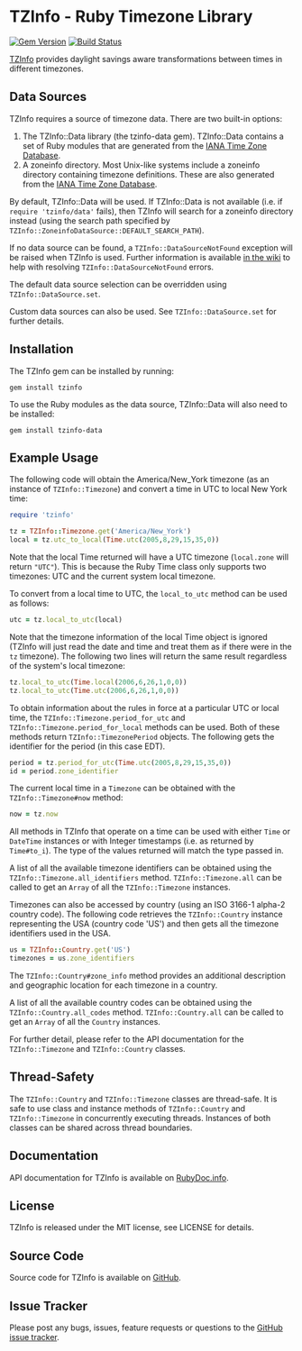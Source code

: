 TZInfo - Ruby Timezone Library
==============================

[![Gem Version](https://badge.fury.io/rb/tzinfo.svg)](http://badge.fury.io/rb/tzinfo) [![Build Status](https://travis-ci.org/tzinfo/tzinfo.svg?branch=master)](https://travis-ci.org/tzinfo/tzinfo)

[TZInfo](http://tzinfo.github.io) provides daylight savings aware
transformations between times in different timezones.


Data Sources
------------

TZInfo requires a source of timezone data. There are two built-in options:

1. The TZInfo::Data library (the tzinfo-data gem). TZInfo::Data contains a set
   of Ruby modules that are generated from the [IANA Time Zone Database](http://www.iana.org/time-zones).
2. A zoneinfo directory. Most Unix-like systems include a zoneinfo directory
   containing timezone definitions. These are also generated from the
   [IANA Time Zone Database](http://www.iana.org/time-zones).

By default, TZInfo::Data will be used. If TZInfo::Data is not available (i.e.
if `require 'tzinfo/data'` fails), then TZInfo will search for a zoneinfo
directory instead (using the search path specified by
`TZInfo::ZoneinfoDataSource::DEFAULT_SEARCH_PATH`).

If no data source can be found, a `TZInfo::DataSourceNotFound` exception will be
raised when TZInfo is used. Further information is available
[in the wiki](http://tzinfo.github.io/datasourcenotfound) to help with
resolving `TZInfo::DataSourceNotFound` errors.

The default data source selection can be overridden using
`TZInfo::DataSource.set`.

Custom data sources can also be used. See `TZInfo::DataSource.set` for
further details.


Installation
------------

The TZInfo gem can be installed by running:

    gem install tzinfo

To use the Ruby modules as the data source, TZInfo::Data will also need to be
installed:

    gem install tzinfo-data


Example Usage
-------------

The following code will obtain the America/New_York timezone (as an instance
of `TZInfo::Timezone`) and convert a time in UTC to local New York time:

```ruby
require 'tzinfo'

tz = TZInfo::Timezone.get('America/New_York')
local = tz.utc_to_local(Time.utc(2005,8,29,15,35,0))
```

Note that the local Time returned will have a UTC timezone (`local.zone` will
return `"UTC"`). This is because the Ruby Time class only supports two timezones:
UTC and the current system local timezone.

To convert from a local time to UTC, the `local_to_utc` method can be used as
follows:

```ruby
utc = tz.local_to_utc(local)
```

Note that the timezone information of the local Time object is ignored (TZInfo
will just read the date and time and treat them as if there were in the `tz`
timezone). The following two lines will return the same result regardless of
the system's local timezone:

```ruby
tz.local_to_utc(Time.local(2006,6,26,1,0,0))
tz.local_to_utc(Time.utc(2006,6,26,1,0,0))
```

To obtain information about the rules in force at a particular UTC or local
time, the `TZInfo::Timezone.period_for_utc` and
`TZInfo::Timezone.period_for_local` methods can be used. Both of these methods
return `TZInfo::TimezonePeriod` objects. The following gets the identifier for
the period (in this case EDT).

```ruby
period = tz.period_for_utc(Time.utc(2005,8,29,15,35,0))
id = period.zone_identifier
```

The current local time in a `Timezone` can be obtained with the
`TZInfo::Timezone#now` method:

```ruby
now = tz.now
```

All methods in TZInfo that operate on a time can be used with either `Time` or
`DateTime` instances or with Integer timestamps (i.e. as returned by
`Time#to_i`). The type of the values returned will match the type passed in.

A list of all the available timezone identifiers can be obtained using the
`TZInfo::Timezone.all_identifiers` method. `TZInfo::Timezone.all` can be called
to get an `Array` of all the `TZInfo::Timezone` instances.

Timezones can also be accessed by country (using an ISO 3166-1 alpha-2 country
code). The following code retrieves the `TZInfo::Country` instance representing
the USA (country code 'US') and then gets all the timezone identifiers used in
the USA.

```ruby
us = TZInfo::Country.get('US')
timezones = us.zone_identifiers
```

The `TZInfo::Country#zone_info` method provides an additional description and
geographic location for each timezone in a country.

A list of all the available country codes can be obtained using the
`TZInfo::Country.all_codes` method. `TZInfo::Country.all` can be called to get
an `Array` of all the `Country` instances.

For further detail, please refer to the API documentation for the
`TZInfo::Timezone` and `TZInfo::Country` classes.


Thread-Safety
-------------

The `TZInfo::Country` and `TZInfo::Timezone` classes are thread-safe. It is safe
to use class and instance methods of `TZInfo::Country` and `TZInfo::Timezone` in
concurrently executing threads. Instances of both classes can be shared across
thread boundaries.


Documentation
-------------

API documentation for TZInfo is available on [RubyDoc.info](http://rubydoc.info/gems/tzinfo/frames).


License
-------

TZInfo is released under the MIT license, see LICENSE for details.


Source Code
-----------

Source code for TZInfo is available on [GitHub](https://github.com/tzinfo/tzinfo).


Issue Tracker
-------------

Please post any bugs, issues, feature requests or questions to the
[GitHub issue tracker](https://github.com/tzinfo/tzinfo/issues).
